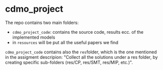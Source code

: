 # cdmo_project
The repo contains two main folders:
- `cdmo_project_code`: contains the source code, results ecc. of the implemented models
- in `resources` will be put all the useful papers we find 

`cdmo_project_code` contains also the `res`folder, which is the one mentioned in the assigment descripion: "Collect all the solutions under a res folder, by creating specific sub-folders (res/CP, res/SMT, res/MIP, etc.)".
